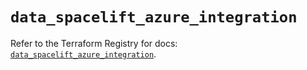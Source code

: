# `data_spacelift_azure_integration`

Refer to the Terraform Registry for docs: [`data_spacelift_azure_integration`](https://registry.terraform.io/providers/spacelift-io/spacelift/1.27.0/docs/data-sources/azure_integration).
